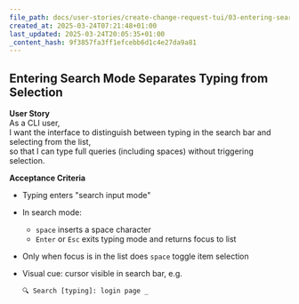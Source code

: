 ```yaml
---
file_path: docs/user-stories/create-change-request-tui/03-entering-search-mode-separates-typing-from-selection.md
created_at: 2025-03-24T07:21:48+01:00
last_updated: 2025-03-24T20:05:35+01:00
_content_hash: 9f3857fa3ff1efcebb6d1c4e27da9a81
---
```


## Entering Search Mode Separates Typing from Selection

**User Story**  
As a CLI user,  
I want the interface to distinguish between typing in the search bar and selecting from the list,  
so that I can type full queries (including spaces) without triggering selection.

**Acceptance Criteria**
- Typing enters "search input mode"
- In search mode:
  - `space` inserts a space character
  - `Enter` or `Esc` exits typing mode and returns focus to list
- Only when focus is in the list does `space` toggle item selection
- Visual cue: cursor visible in search bar, e.g.

	```
	🔍 Search [typing]: login page _
	```